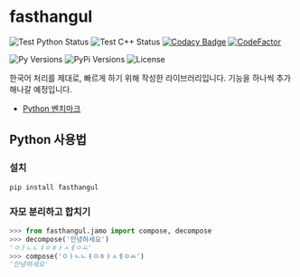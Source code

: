 # fasthangul

![Test Python Status](https://github.com/jeongukjae/fasthangul/workflows/Test%20Python/badge.svg)
![Test C++ Status](https://github.com/jeongukjae/fasthangul/workflows/Test%20C++/badge.svg)
[![Codacy Badge](https://api.codacy.com/project/badge/Grade/54b43aedda274679b37a965ac133dcd3)](https://www.codacy.com/manual/jeongukjae/fasthangul?utm_source=github.com&utm_medium=referral&utm_content=jeongukjae/fasthangul&utm_campaign=Badge_Grade)
[![CodeFactor](https://www.codefactor.io/repository/github/jeongukjae/fasthangul/badge)](https://www.codefactor.io/repository/github/jeongukjae/fasthangul)

![Py Versions](https://img.shields.io/pypi/pyversions/fasthangul)
![PyPi Versions](https://img.shields.io/pypi/v/fasthangul)
![License](https://img.shields.io/pypi/l/fasthangul)

한국어 처리를 제대로, 빠르게 하기 위해 작성한 라이브러리입니다. 기능을 하나씩 추가해나갈 예정입니다.

* [Python 벤치마크](./Benchmarks/Python)

## Python 사용법

### 설치

```shell
pip install fasthangul
```

### 자모 분리하고 합치기

```python
>>> from fasthangul.jamo import compose, decompose
>>> decompose('안녕하세요')
'ㅇㅏㄴㄴㅕㅇㅎㅏㅅㅔㅇㅛ'
>>> compose('ㅇㅏㄴㄴㅕㅇㅎㅏㅅㅔㅇㅛ')
'안녕하세요'
```
